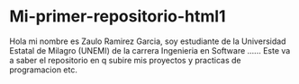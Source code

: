 # Mi-primer-repositorio-html1
Hola mi nombre es Zaulo Ramirez Garcia, soy estudiante de la Universidad Estatal de Milagro (UNEMI) de la carrera Ingenieria en Software ......
Este va a saber el repositorio en q subire mis proyectos y practicas de programacion etc.

